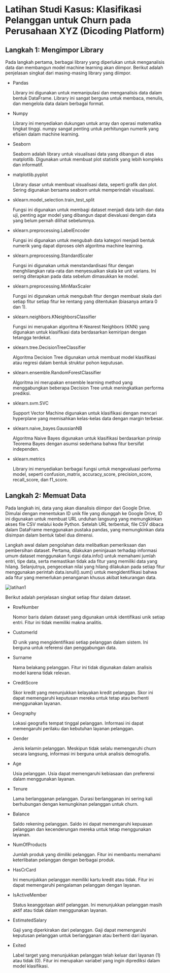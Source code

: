 # Latihan Studi Kasus: Klasifikasi Pelanggan untuk Churn pada Perusahaan XYZ (Dicoding Platform)

## Langkah 1: Mengimpor Library

Pada langkah pertama, berbagai library yang diperlukan untuk menganalisis data dan membangun model machine learning akan diimpor. Berikut adalah penjelasan singkat dari masing-masing library yang diimpor.

- Pandas

  Library ini digunakan untuk memanipulasi dan menganalisis data dalam bentuk DataFrame. Library ini sangat berguna untuk membaca, menulis, dan mengelola data dalam berbagai format.
  
- Numpy

  Library ini menyediakan dukungan untuk array dan operasi matematika tingkat tinggi. numpy sangat penting untuk perhitungan numerik yang efisien dalam machine learning.
  
- Seaborn

  Seaborn adalah library untuk visualisasi data yang dibangun di atas matplotlib. Digunakan untuk membuat plot statistik yang lebih kompleks dan informatif.
  
- matplotlib.pyplot

  Library dasar untuk membuat visualisasi data, seperti grafik dan plot. Sering digunakan bersama seaborn untuk memperindah visualisasi.
  
- sklearn.model_selection.train_test_split

  Fungsi ini digunakan untuk membagi dataset menjadi data latih dan data uji, penting agar model yang dibangun dapat dievaluasi dengan data yang belum pernah dilihat sebelumnya.
  
- sklearn.preprocessing.LabelEncoder

  Fungsi ini digunakan untuk mengubah data kategori menjadi bentuk numerik yang dapat diproses oleh algoritma machine learning.
  
- sklearn.preprocessing.StandardScaler

  Fungsi ini digunakan untuk menstandardisasi fitur dengan menghilangkan rata-rata dan menyesuaikan skala ke unit varians. Ini sering diterapkan pada data sebelum dimasukkan ke model.
  
- sklearn.preprocessing.MinMaxScaler

  Fungsi ini digunakan untuk mengubah fitur dengan membuat skala dari setiap fitur setiap fitur ke rentang yang ditentukan (biasanya antara 0 dan 1).
  
- sklearn.neighbors.KNeighborsClassifier

  Fungsi ini merupakan algoritma K-Nearest Neighbors (KNN) yang digunakan untuk klasifikasi data berdasarkan kemiripan dengan tetangga terdekat.
  
- sklearn.tree.DecisionTreeClassifier

  Algoritma Decision Tree digunakan untuk membuat model klasifikasi atau regresi dalam bentuk struktur pohon keputusan.
  
- sklearn.ensemble.RandomForestClassifier

  Algoritma ini merupakan ensemble learning method yang menggabungkan beberapa Decision Tree untuk meningkatkan performa prediksi.
  
- sklearn.svm.SVC

  Support Vector Machine digunakan untuk klasifikasi dengan mencari hyperplane yang memisahkan kelas-kelas data dengan margin terbesar.
  
- sklearn.naive_bayes.GaussianNB

  Algoritma Naive Bayes digunakan untuk klasifikasi berdasarkan prinsip Teorema Bayes dengan asumsi sederhana bahwa fitur bersifat independen.
  
- sklearn.metrics

  Library ini menyediakan berbagai fungsi untuk mengevaluasi performa model, seperti confusion_matrix, accuracy_score, precision_score, recall_score, dan f1_score.

## Langkah 2: Memuat Data

Pada langkah ini, data yang akan dianalisis diimpor dari Google Drive. Dimulai dengan menentukan ID unik file yang diunggah ke Google Drive, ID ini digunakan untuk membuat URL unduhan langsung yang memungkinkan akses file CSV melalui kode Python. Setelah URL terbentuk, file CSV dibaca dalam DataFrame menggunakan pustaka pandas, yang memungkinkan data disimpan dalam bentuk tabel dua dimensi. 

Langkah awal dalam pengolahan data melibatkan pemeriksaan dan pembersihan dataset. Pertama, dilakukan peninjauan terhadap informasi umum dataset menggunakan fungsi data.info() untuk memahami jumlah entri, tipe data, serta memastikan tidak ada fitur yang memiliki data yang hilang. Selanjutnya, pengecekan nilai yang hilang dilakukan pada setiap fitur menggunakan perintah data.isnull().sum() untuk mengidentifikasi bahwa ada fitur yang memerlukan penanganan khusus akibat kekurangan data. 

![latihan1](https://github.com/user-attachments/assets/2106e13c-4e57-4b6b-a75d-959612ce1f58)

Berikut adalah penjelasan singkat setiap fitur dalam dataset.

- RowNumber

  Nomor baris dalam dataset yang digunakan untuk identifikasi unik setiap entri. Fitur ini tidak memiliki makna analitis.
  
- CustomerId

  ID unik yang mengidentifikasi setiap pelanggan dalam sistem. Ini berguna untuk referensi dan penggabungan data.

- Surname

  Nama belakang pelanggan. Fitur ini tidak digunakan dalam analisis model karena tidak relevan.

- CreditScore 

  Skor kredit yang menunjukkan kelayakan kredit pelanggan. Skor ini dapat memengaruhi keputusan mereka untuk tetap atau berhenti menggunakan layanan.

- Geography

  Lokasi geografis tempat tinggal pelanggan. Informasi ini dapat memengaruhi perilaku dan kebutuhan layanan pelanggan.

- Gender

  Jenis kelamin pelanggan. Meskipun tidak selalu memengaruhi churn secara langsung, informasi ini berguna untuk analisis demografis.

- Age

  Usia pelanggan. Usia dapat memengaruhi kebiasaan dan preferensi dalam menggunakan layanan.

- Tenure

  Lama berlangganan pelanggan. Durasi berlangganan ini sering kali berhubungan dengan kemungkinan pelanggan untuk churn.

- Balance

  Saldo rekening pelanggan. Saldo ini dapat memengaruhi kepuasan pelanggan dan kecenderungan mereka untuk tetap menggunakan layanan.

- NumOfProducts

  Jumlah produk yang dimiliki pelanggan. Fitur ini membantu memahami keterlibatan pelanggan dengan berbagai produk.

- HasCrCard

  Ini menunjukkan pelanggan memiliki kartu kredit atau tidak. Fitur ini dapat memengaruhi pengalaman pelanggan dengan layanan.

- IsActiveMember

  Status keanggotaan aktif pelanggan. Ini menunjukkan pelanggan masih aktif atau tidak dalam menggunakan layanan.

- EstimatedSalary

  Gaji yang diperkirakan dari pelanggan. Gaji dapat memengaruhi keputusan pelanggan untuk berlangganan atau berhenti dari layanan.

- Exited

  Label target yang menunjukkan pelanggan telah keluar dari layanan (1) atau tidak (0). Fitur ini merupakan variabel yang ingin diprediksi dalam model klasifikasi.
